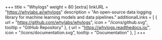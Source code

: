 +++
title = "Whylogs"
weight = 80
[extra]
linkURL = "https://whylabs.ai/whylogs"
description = "An open-source data logging library for machine learning models and data pipelines."
additionalLinks = [
  { url = "https://github.com/whylabs/whylogs", icon = "/icons/github.svg", tooltip = "GitHub Repository" },
  { url = "https://whylogs.readthedocs.io/", icon = "/icons/documentation.svg", tooltip = "Documentation" },
]
+++